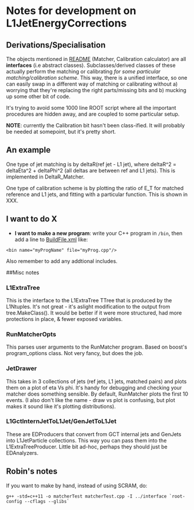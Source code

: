 # Notes for development on L1JetEnergyCorrections

## Derivations/Specialisation

The objects mentioned in [README](README.md) (Matcher, Calibration calculator) are all **interfaces** (i.e abstract classes). Subclasses/derived classes of these actually perform the matching or calibrating *for some particular matching/calibration scheme*. This way, there is a unified interface, so one can easily swap in a different way of matching or calibrating without a) worrying that they're replacing the right parts/missing bits and b) mucking up some other bit of code.

It's trying to avoid some 1000 line ROOT script where all the important procedures are hidden away, and are coupled to some particular setup.

**NOTE**: currently the Calibration bit hasn't been class-ified. It will probably be needed at somepoint, but it's pretty short.

## An example

One type of jet matching is by deltaR(ref jet - L1 jet), where deltaR^2 = deltaEta^2 + deltaPhi^2 (all deltas are between ref and L1 jets). This is implemented in DeltaR_Matcher.

One type of calibration scheme is by plotting the ratio of E_T for matched reference and L1 jets, and fitting with a particular function. This is shown in XXX.

## I want to do X

- **I want to make a new program**: write your C++ program in `/bin`, then add a line to [BuildFile.xml](bin/BuildFile.xml) like:
```
<bin name="myProgName" file="myProg.cpp"/>
```
Also remember to add any addtional includes.


##Misc notes

### L1ExtraTree
This is the interface to the L1ExtraTree TTree that is produced by the L1Ntuples. It's not great - it's aslight modification to the output from tree.MakeClass(). It would be better if it were more structured, had more protections in place, & fewer exposed variables.

### RunMatcherOpts
This parses user arguments to the RunMatcher program. Based on boost's program_options class. Not very fancy, but does the job.

### JetDrawer
This takes in 3 collections of jets (ref jets, L1 jets, matched pairs) and plots them on a plot of eta Vs phi. It's handy for debugging and checking your matcher does something sensible. By default, RunMatcher plots the first 10 events. (I also don't like the name - draw vs plot is confusing, but plot makes it sound like it's plotting distributions).

### L1GctInternJetToL1Jet/GenJetToL1Jet
These are EDProducers that convert from GCT internal jets and GenJets into L1JetParticle collections. This way you can pass them into the L1ExtraTreeProducer. Little bit ad-hoc, perhaps they should just be EDAnalyzers.

## Robin's notes

If you want to make by hand, instead of using SCRAM, do:
```
g++ -std=c++11 -o matcherTest matcherTest.cpp -I ../interface `root-config --cflags --glibs`
```